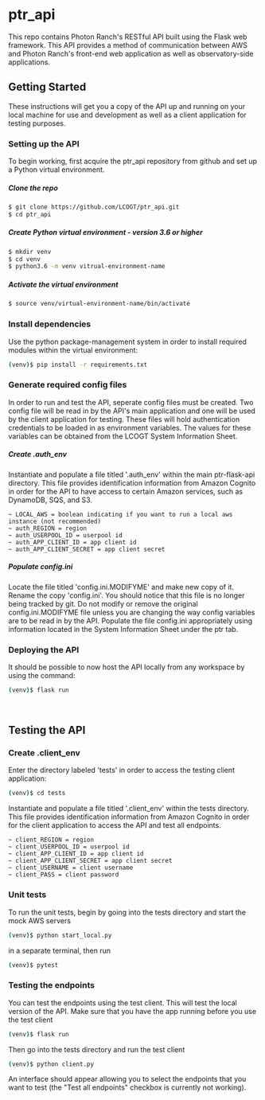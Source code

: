 # ptr_api

This repo contains Photon Ranch's RESTful API built using the Flask web framework. This API provides a method of communication between AWS and Photon Ranch's front-end web application as well as observatory-side applications.

## Getting Started

These instructions will get you a copy of the API up and running on your local machine for use and development as well as a client application for testing purposes.

### Setting up the API
To begin working, first acquire the ptr_api repository from github and set up a Python virtual environment.

##### Clone the repo
```bash
$ git clone https://github.com/LCOGT/ptr_api.git
$ cd ptr_api
```

##### Create Python virtual environment - version 3.6 or higher
```bash
$ mkdir venv
$ cd venv
$ python3.6 -m venv vitrual-environment-name
```

##### Activate the virtual environment
```bash
$ source venv/virtual-environment-name/bin/activate
```

### Install dependencies
Use the python package-management system in order to install required modules within the virtual environment:
```bash
(venv)$ pip install -r requirements.txt   
```

### Generate required config files
In order to run and test the API, seperate config files must be created. Two config file will be read in by the API's main application and one will be used by the client application for testing. These files will hold authentication credentials to be loaded in as environment variables. The values for these variables can be obtained from the LCOGT System Information Sheet.

##### Create .auth_env
Instantiate and populate a file titled '.auth_env' within the main ptr-flask-api directory. This file provides identification information from Amazon Cognito in order for the API to have access to certain Amazon services, such as DynamoDB, SQS, and S3.
```
~ LOCAL_AWS = boolean indicating if you want to run a local aws instance (not recommended)
~ auth_REGION = region
~ auth_USERPOOL_ID = userpool id
~ auth_APP_CLIENT_ID = app client id
~ auth_APP_CLIENT_SECRET = app client secret
```

##### Populate config.ini
Locate the file titled 'config.ini.MODIFYME' and make new copy of it. Rename the copy 'config.ini'. You should notice that this file is no longer being tracked by git. Do not modify or remove the original config.ini.MODIFYME file unless you are changing the way config variables are to be read in by the API. Populate the file config.ini appropriately using information located in the System Information Sheet under the ptr tab.


### Deploying the API
It should be possible to now host the API locally from any workspace by using the command:
```bash
(venv)$ flask run
```
<br/>


## Testing the API

### Create .client_env
Enter the directory labeled 'tests' in order to access the testing client application:
```bash
(venv)$ cd tests
```

Instantiate and populate a file titled '.client_env' within the tests directory. This file provides identification information from Amazon Cognito in order for the client application to access the API and test all endpoints.
```
~ client_REGION = region
~ client_USERPOOL_ID = userpool id
~ client_APP_CLIENT_ID = app client id
~ client_APP_CLIENT_SECRET = app client secret
~ client_USERNAME = client username
~ client_PASS = client password
```

### Unit tests
To run the unit tests, begin by going into the tests directory and start the mock AWS servers
```bash
(venv)$ python start_local.py
```

in a separate terminal, then run
```bash
(venv)$ pytest
```  

### Testing the endpoints
You can test the endpoints using the test client. This will test the local version of the API.
Make sure that you have the app running before you use the test client
```bash
(venv)$ flask run
```
Then go into the tests directory and run the test client
```bash
(venv)$ python client.py
```
An interface should appear allowing you to select the endpoints that you want to test (the "Test all endpoints" checkbox is currently not working).
